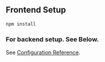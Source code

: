 ## Frontend Setup
```
npm install
```



### For backend setup. See Below.
See [Configuration Reference](https://github.com/ArastoSahbaei/super-duper-doodle-backend).